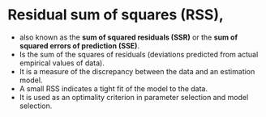  # Residual sum of squares (RSS), 
 * also known as the __sum of squared residuals (SSR)__ or the __sum of squared errors of prediction (SSE)__. 
 * Is the sum of the squares of residuals (deviations predicted from actual empirical values of data). 
 * It is a measure of the discrepancy between the data and an estimation model. 
 * A small RSS indicates a tight fit of the model to the data.
 * It is used as an optimality criterion in parameter selection and model selection.
